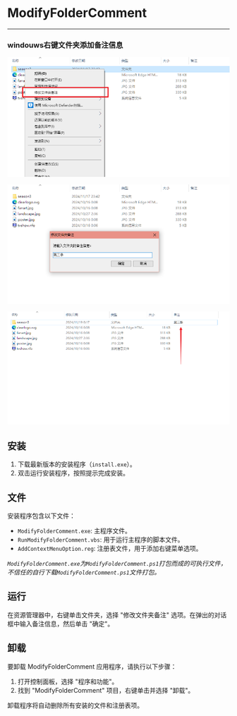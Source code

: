 # ModifyFolderComment 

---
### windouws右键文件夹添加备注信息

![Snipaste_2024-11-19_00-16-04.png](images/Snipaste_2024-11-19_00-16-04.png)

![Snipaste_2024-11-19_00-17-03.png](images/Snipaste_2024-11-19_00-17-03.png)

![Snipaste_2024-11-19_00-18-02.png](images/Snipaste_2024-11-19_00-18-02.png)

## 安装

1. 下载最新版本的安装程序（`install.exe`）。
2. 双击运行安装程序，按照提示完成安装。

## 文件

安装程序包含以下文件：

- `ModifyFolderComment.exe`: 主程序文件。
- `RunModifyFolderComment.vbs`: 用于运行主程序的脚本文件。
- `AddContextMenuOption.reg`: 注册表文件，用于添加右键菜单选项。

_`ModifyFolderComment.exe`为`ModifyFolderComment.ps1`打包而成的可执行文件，不信任的自行下载`ModifyFolderComment.ps1`文件打包。_

## 运行

在资源管理器中，右键单击文件夹，选择 "修改文件夹备注" 选项。在弹出的对话框中输入备注信息，然后单击 "确定"。

## 卸载

要卸载 ModifyFolderComment 应用程序，请执行以下步骤：

1. 打开控制面板，选择 "程序和功能"。
2. 找到 "ModifyFolderComment" 项目，右键单击并选择 "卸载"。

卸载程序将自动删除所有安装的文件和注册表项。


